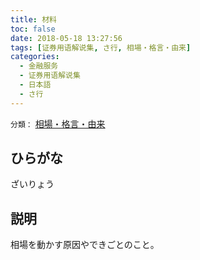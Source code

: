 ```yaml
---
title: 材料
toc: false
date: 2018-05-18 13:27:56
tags: [证券用语解说集, さ行, 相場・格言・由来]
categories:
  - 金融服务
  - 证券用语解说集
  - 日本語
  - さ行
---
```


`分類：` [相場・格言・由来](/tags/相場・格言・由来/)

## ひらがな

ざいりょう

## 説明

相場を動かす原因やできごとのこと。
